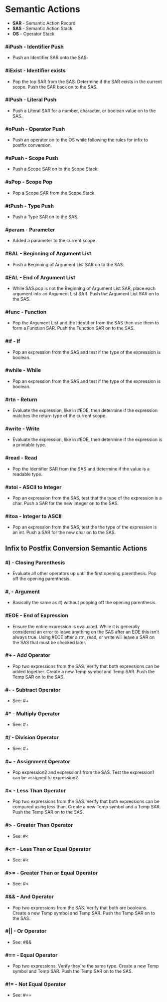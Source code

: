 # Semantic Actions

  * **SAR** - Semantic Action Record
  * **SAS** - Semantic Action Stack
  * **OS** - Operator Stack

### #iPush - Identifier Push

  * Push an Identifier SAR onto the SAS.

### #iExist - Identifier exists

  * Pop the top SAR from the SAS. Determine if the SAR exists in the current scope. Push the SAR back on to the SAS.

### #lPush - Literal Push

  * Push a Literal SAR for a number, character, or boolean value on to the SAS.

### #oPush - Operator Push

  * Push an operator on to the OS while following the rules for infix to postfix conversion.

### #sPush - Scope Push

  * Push a Scope SAR on to the Scope Stack.

### #sPop - Scope Pop

  * Pop a Scope SAR from the Scope Stack.

### #tPush - Type Push

  * Push a Type SAR on to the SAS.

### #param - Parameter

  * Added a parameter to the current scope.

### #BAL - Beginning of Argument List

  * Push a Beginning of Argument List SAR on to the SAS.

### #EAL - End of Argument List

  * While SAS.pop is not the Beginning of Argument List SAR, place each argument into an Argument List SAR. Push the Argument List SAR on to the SAS.

### #func - Function

  * Pop the Argument List and the Identifier from the SAS then use them to form a Function SAR. Push the Function SAR on to the SAS.

### #if - If

  * Pop an expression from the SAS and test if the type of the expression is boolean.

### #while - While

  * Pop an expression from the SAS and test if the type of the expression is boolean.

### #rtn - Return

  * Evaluate the expression, like in #EOE, then determine if the expression matches the return type of the current scope.

### #write - Write

  * Evaluate the expression, like in #EOE, then determine if the expression is a printable type.

### #read - Read

  * Pop the Identifier SAR from the SAS and determine if the value is a readable type.

### #atoi - ASCII to Integer

  * Pop an expression from the SAS, test that the type of the expression is a char. Push a SAR for the new integer on to the SAS.

### #itoa - Integer to ASCII

  * Pop an expression from the SAS, test the the type of the expression is an int. Push a SAR for the new char on to the SAS.

## Infix to Postfix Conversion Semantic Actions

### #) - Closing Parenthesis

  * Evaluate all other operators up until the first opening parenthesis. Pop off the opening parenthesis.

### #, - Argument

  * Basically the same as #) without popping off the opening parenthesis.

### #EOE - End of Expression

  * Ensure the entire expression is evaluated. While it is generally considered an error to leave anything on the SAS after an EOE this isn't always true. Using #EOE after a rtn, read, or write will leave a SAR on the SAS that must be checked later.

### #+ - Add Operator

  * Pop two expressions from the SAS. Verify that both expressions can be added together. Create a new Temp symbol and Temp SAR. Push the Temp SAR on to the SAS.

### #- - Subtract Operator

  * See: #+

### #* - Multiply Operator

  * See: #+

### #/ - Division Operator

  * See: #+

### #= - Assignment Operator

  * Pop expression2 and expression1 from the SAS. Test the expression1 can be assigned to expression2.

### #< - Less Than Operator

  * Pop two expressions from the SAS. Verify that both expressions can be compared using less than. Create a new Temp symbol and a Temp SAR. Push the Temp SAR on to the SAS.

### #> - Greater Than Operator

  * See: #<

### #<= - Less Than or Equal Operator

  * See: #<

### #>= - Greater Than or Equal Operator

  * See: #<

### #&& - And Operator

  * Pop two expressions from the SAS. Verify that both are booleans. Create a new Temp symbol and Temp SAR. Push the Temp SAR on to the SAS.

### #|| - Or Operator

  * See: #&&

### #== - Equal Operator

  * Pop two expressions. Verify they're the same type. Create a new Temp symbol and Temp SAR. Push the Temp SAR on to the SAS.

### #!= - Not Equal Operator

  * See: #==
